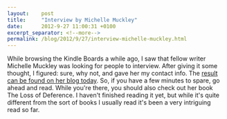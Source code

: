 ```yaml
---
layout:    post
title:     "Interview by Michelle Muckley"
date:      2012-9-27 11:00:31 +0100
excerpt_separator: <!--more-->
permalink: /blog/2012/9/27/interview-michelle-muckley.html
---
```


While browsing the Kindle Boards a while ago, I saw that fellow writer Michelle Muckley was looking for people to interview. After giving it some thought, I figured: sure, why not, and gave her my contact info. The [result can be found on her blog today](http://michellemuckley.blogspot.nl/2012/09/interview-with-jeroen-steenbeeke.html). So, if you have a few minutes to spare, go ahead and read. While you're there, you should also check out her book The Loss of Deference. I haven't finished reading it yet, but while it's quite different from the sort of books I usually read it's been a very intriguing read so far.
